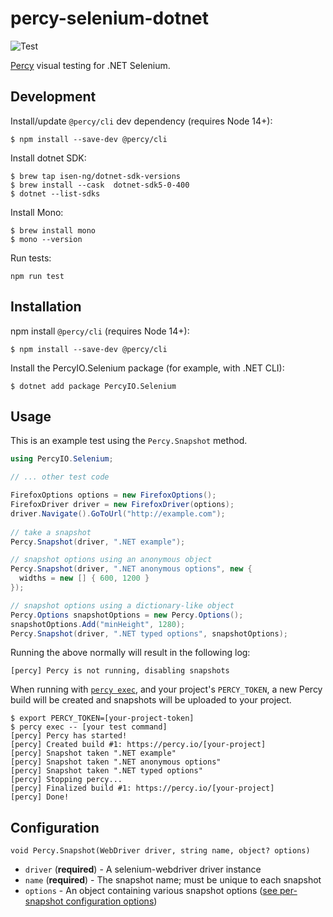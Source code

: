 # percy-selenium-dotnet
![Test](https://github.com/percy/percy-selenium-dotnet/workflows/Test/badge.svg)

[Percy](https://percy.io) visual testing for .NET Selenium.

## Development

Install/update `@percy/cli` dev dependency (requires Node 14+):

```sh-session
$ npm install --save-dev @percy/cli
```

Install dotnet SDK:

```sh-session
$ brew tap isen-ng/dotnet-sdk-versions
$ brew install --cask  dotnet-sdk5-0-400
$ dotnet --list-sdks
```

Install Mono:

```sh-session
$ brew install mono
$ mono --version 
```

Run tests:

```
npm run test
```

## Installation

npm install `@percy/cli` (requires Node 14+):

```sh-session
$ npm install --save-dev @percy/cli
```

Install the PercyIO.Selenium package (for example, with .NET CLI):

```sh-session
$ dotnet add package PercyIO.Selenium
```

## Usage

This is an example test using the `Percy.Snapshot` method.

``` csharp
using PercyIO.Selenium;

// ... other test code

FirefoxOptions options = new FirefoxOptions();
FirefoxDriver driver = new FirefoxDriver(options);
driver.Navigate().GoToUrl("http://example.com");
​
// take a snapshot
Percy.Snapshot(driver, ".NET example");

// snapshot options using an anonymous object
Percy.Snapshot(driver, ".NET anonymous options", new {
  widths = new [] { 600, 1200 }
});

// snapshot options using a dictionary-like object
Percy.Options snapshotOptions = new Percy.Options();
snapshotOptions.Add("minHeight", 1280);
Percy.Snapshot(driver, ".NET typed options", snapshotOptions);
```

Running the above normally will result in the following log:

```sh-session
[percy] Percy is not running, disabling snapshots
```

When running with [`percy
exec`](https://github.com/percy/cli/tree/master/packages/cli-exec#percy-exec), and your project's
`PERCY_TOKEN`, a new Percy build will be created and snapshots will be uploaded to your project.

```sh-session
$ export PERCY_TOKEN=[your-project-token]
$ percy exec -- [your test command]
[percy] Percy has started!
[percy] Created build #1: https://percy.io/[your-project]
[percy] Snapshot taken ".NET example"
[percy] Snapshot taken ".NET anonymous options"
[percy] Snapshot taken ".NET typed options"
[percy] Stopping percy...
[percy] Finalized build #1: https://percy.io/[your-project]
[percy] Done!
```

## Configuration

`void Percy.Snapshot(WebDriver driver, string name, object? options)`

- `driver` (**required**) - A selenium-webdriver driver instance
- `name` (**required**) - The snapshot name; must be unique to each snapshot
- `options` - An object containing various snapshot options ([see per-snapshot configuration options](https://docs.percy.io/docs/cli-configuration#per-snapshot-configuration))
